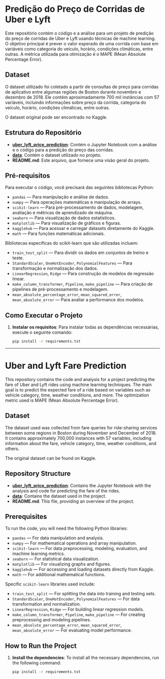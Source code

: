 # Predição do Preço de Corridas de Uber e Lyft 

Este repositório contém o código e a análise para um projeto de predição do preço de corridas de Uber e Lyft usando técnicas de machine learning. O objetivo principal é prever o valor esperado de uma corrida com base em variáveis como categoria do veículo, horário, condições climáticas, entre outras. A métrica utilizada para otimização é o MAPE (Mean Absolute Percentage Error).

## Dataset

O dataset utilizado foi coletado a partir de consultas de preço para corridas de aplicativo entre algumas regiões de Boston durante novembro e dezembro de 2018. Ele contém aproximadamente 700 mil instâncias com 57 variáveis, incluindo informações sobre preço da corrida, categoria do veículo, horário, condições climáticas, entre outras.

O dataset original pode ser encontrado no Kaggle.

## Estrutura do Repositório

- **[uber_lyft_price_prediction](https://github.com/erikmilesi/uber_lyft_price_prediction/blob/main/uber_lyft_price_prediction.ipynb)**: Contém o Jupyter Notebook com a análise e o código para a predição do preço das corridas.
- **[data](https://www.kaggle.com/datasets/ravi72munde/uber-lyft-cab-prices?sort=votes&select=cab_rides.csv)**: Contém o dataset utilizado no projeto.
- **README.md**: Este arquivo, que fornece uma visão geral do projeto.

## Pré-requisitos

Para executar o código, você precisará das seguintes bibliotecas Python:

- `pandas` — Para manipulação e análise de dados.
- `numpy` — Para operações matemáticas e manipulação de arrays.
- `scikit-learn` — Para pré-processamento de dados, modelagem, avaliação e métricas de aprendizado de máquina.
- `seaborn` — Para visualização de dados estatísticos.
- `matplotlib` — Para visualização de gráficos e figuras.
- `kagglehub` — Para acessar e carregar datasets diretamente do Kaggle.
- `math` — Para funções matemáticas adicionais.
  
Bibliotecas específicas do scikit-learn que são utilizadas incluem:

- `train_test_split` — Para dividir os dados em conjuntos de treino e teste.
- `StandardScaler`, `OneHotEncoder`, `PolynomialFeatures` — Para transformação e normalização dos dados.
- `LinearRegression`, `Ridge` — Para construção de modelos de regressão linear.
- `make_column_transformer`, `Pipeline`, `make_pipeline` — Para criação de pipelines de pré-processamento e modelagem.
- `mean_absolute_percentage_error`, `mean_squared_error`, `mean_absolute_error` — Para avaliar a performance dos modelos.

## Como Executar o Projeto

1. **Instalar os requisitos**:
   Para instalar todas as dependências necessárias, execute o seguinte comando:

   ```bash
   pip install -r requirements.txt


---

# Uber and Lyft Fare Prediction 

This repository contains the code and analysis for a project predicting the fare of Uber and Lyft rides using machine learning techniques. The main goal is to predict the expected fare of a ride based on variables such as vehicle category, time, weather conditions, and more. The optimization metric used is MAPE (Mean Absolute Percentage Error).

## Dataset

The dataset used was collected from fare queries for ride-sharing services between some regions in Boston during November and December of 2018. It contains approximately 700,000 instances with 57 variables, including information about the fare, vehicle category, time, weather conditions, and others.

The original dataset can be found on Kaggle.

## Repository Structure

- **[uber_lyft_price_prediction](https://github.com/erikmilesi/uber_lyft_price_prediction/blob/main/uber_lyft_price_prediction.ipynb)**: Contains the Jupyter Notebook with the analysis and code for predicting the fare of the rides.
- **[data](https://www.kaggle.com/datasets/ravi72munde/uber-lyft-cab-prices?sort=votes&select=cab_rides.csv)**: Contains the dataset used in the project.
- **README.md**: This file, providing an overview of the project.

## Prerequisites

To run the code, you will need the following Python libraries:

- `pandas` — For data manipulation and analysis.
- `numpy` — For mathematical operations and array manipulation.
- `scikit-learn` — For data preprocessing, modeling, evaluation, and machine learning metrics.
- `seaborn` — For statistical data visualization.
- `matplotlib` — For visualizing graphs and figures.
- `kagglehub` — For accessing and loading datasets directly from Kaggle.
- `math` — For additional mathematical functions.
  
Specific `scikit-learn` libraries used include:

- `train_test_split` — For splitting the data into training and testing sets.
- `StandardScaler`, `OneHotEncoder`, `PolynomialFeatures` — For data transformation and normalization.
- `LinearRegression`, `Ridge` — For building linear regression models.
- `make_column_transformer`, `Pipeline`, `make_pipeline` — For creating preprocessing and modeling pipelines.
- `mean_absolute_percentage_error`, `mean_squared_error`, `mean_absolute_error` — For evaluating model performance.

## How to Run the Project

1. **Install the dependencies**:
   To install all the necessary dependencies, run the following command:

   ```bash
   pip install -r requirements.txt
